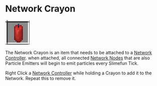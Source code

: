 # Network Crayon

![Network Crayon](<../../.gitbook/assets/image (2) (1) (1).png>)

The Network Crayon is an item that needs to be attached to a [Network Controller](../network-nodes/network-controller.md). when attached, all connected [Network Nodes](../network-nodes/) that are also Particle Emitters will begin to emit particles every Slimefun Tick.

Right Click a [Network Controller](../network-nodes/network-controller.md) while holding a Crayon to add it to the Network. Repeat this to remove it.
